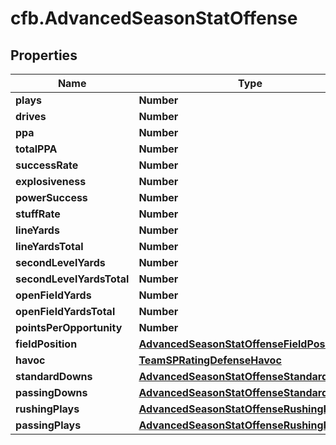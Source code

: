 # cfb.AdvancedSeasonStatOffense

## Properties
Name | Type | Description | Notes
------------ | ------------- | ------------- | -------------
**plays** | **Number** |  | [optional] 
**drives** | **Number** |  | [optional] 
**ppa** | **Number** |  | [optional] 
**totalPPA** | **Number** |  | [optional] 
**successRate** | **Number** |  | [optional] 
**explosiveness** | **Number** |  | [optional] 
**powerSuccess** | **Number** |  | [optional] 
**stuffRate** | **Number** |  | [optional] 
**lineYards** | **Number** |  | [optional] 
**lineYardsTotal** | **Number** |  | [optional] 
**secondLevelYards** | **Number** |  | [optional] 
**secondLevelYardsTotal** | **Number** |  | [optional] 
**openFieldYards** | **Number** |  | [optional] 
**openFieldYardsTotal** | **Number** |  | [optional] 
**pointsPerOpportunity** | **Number** |  | [optional] 
**fieldPosition** | [**AdvancedSeasonStatOffenseFieldPosition**](AdvancedSeasonStatOffenseFieldPosition.md) |  | [optional] 
**havoc** | [**TeamSPRatingDefenseHavoc**](TeamSPRatingDefenseHavoc.md) |  | [optional] 
**standardDowns** | [**AdvancedSeasonStatOffenseStandardDowns**](AdvancedSeasonStatOffenseStandardDowns.md) |  | [optional] 
**passingDowns** | [**AdvancedSeasonStatOffenseStandardDowns**](AdvancedSeasonStatOffenseStandardDowns.md) |  | [optional] 
**rushingPlays** | [**AdvancedSeasonStatOffenseRushingPlays**](AdvancedSeasonStatOffenseRushingPlays.md) |  | [optional] 
**passingPlays** | [**AdvancedSeasonStatOffenseRushingPlays**](AdvancedSeasonStatOffenseRushingPlays.md) |  | [optional] 



